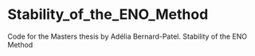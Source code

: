 # Stability_of_the_ENO_Method
Code for the Masters thesis by Adélia Bernard-Patel. Stability of the ENO Method

